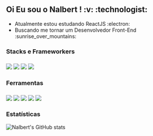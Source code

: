 <h2>Oi Eu sou o Nalbert ! :v: :technologist: </h2>
<ul>
  <li>Atualmente estou estudando ReactJS :electron:
  <li>Buscando me tornar um Desenvolvedor Front-End :sunrise_over_mountains:
</ul>

<h3>Stacks e Frameworkers<h3>
<div class="stacks">
    <img src="https://img.shields.io/badge/html5-%23E34F26.svg?style=for-the-badge&logo=html5&logoColor=white">
    <img src="https://img.shields.io/badge/css3-%231572B6.svg?style=for-the-badge&logo=css3&logoColor=white">
    <img src="https://img.shields.io/badge/javascript-%23323330.svg?style=for-the-badge&logo=javascript&logoColor=%23F7DF1E">
    <img src="https://img.shields.io/badge/node.js-6DA55F?style=for-the-badge&logo=node.js&logoColor=white">
</div>

<h3>Ferramentas<h3>
<div class="dev-tools">
  <img src="https://img.shields.io/badge/git-%23F05033.svg?style=for-the-badge&logo=git&logoColor=white"> 
  <img src="https://img.shields.io/badge/github-%23121011.svg?style=for-the-badge&logo=github&logoColor=white">
  <img src="https://img.shields.io/badge/webpack-%238DD6F9.svg?style=for-the-badge&logo=webpack&logoColor=black">
  <img src="https://img.shields.io/badge/ESLint-4B3263?style=for-the-badge&logo=eslint&logoColor=white">
  <img src="https://img.shields.io/badge/Visual%20Studio%20Code-0078d7.svg?style=for-the-badge&logo=visual-studio-code&logoColor=white">
</div> 

<h3>Estatísticas</h3>

![Nalbert's GitHub stats](https://github-readme-stats-beryl.vercel.app/api?username=nalbertcerqueira&show_icons=true&title_color=fff&icon_color=79ff97&text_color=9f9f9f&bg_color=151515)
